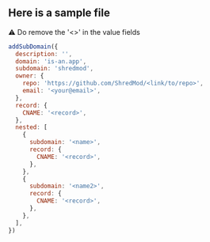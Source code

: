 ## Here is a sample file 
⚠️ Do remove the '<>' in the value fields
```js
addSubDomain({
  description: '',
  domain: 'is-an.app',
  subdomain: 'shredmod',
  owner: {
    repo: 'https://github.com/ShredMod/<link/to/repo>',
    email: '<your@email>',
  },
  record: {
    CNAME: '<record>',
  },
  nested: [
    {
      subdomain: '<name>',
      record: {
        CNAME: '<record>',
      },
    },
    {
      subdomain: '<name2>',
      record: {
        CNAME: '<record>',
      },
    },
  ],
})
```
